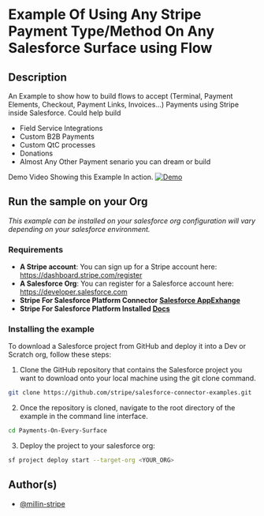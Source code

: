 # Example Of Using Any Stripe Payment Type/Method On Any Salesforce Surface using Flow

## Description
An Example to show how to build flows to accept (Terminal, Payment Elements, Checkout, Payment Links, Invoices...) Payments using Stripe inside Salesforce. 
Could help build 
- Field Service Integrations
- Custom B2B Payments
- Custom QtC processes
- Donations
- Almost Any Other Payment senario you can dream or build

Demo Video Showing this Example In action. 
[![Demo](https://img.youtube.com/vi/V65XTpNRa9Q/0.jpg)](https://youtu.be/V65XTpNRa9Q)

## Run the sample on your Org

_This example can be installed on your salesforce org
configuration will vary depending on your salesforce environment._

### Requirements

- **A Stripe account**: You can sign up for a Stripe account here: https://dashboard.stripe.com/register
- **A Salesforce Org**: You can register for a Salesforce account here: https://developer.salesforce.com
- **Stripe For Salesforce Platform Connector [Salesforce AppExhange](https://appexchange.salesforce.com/appxListingDetail?listingId=4dff0f8e-0b10-47c2-a3a3-f3905e7f7927)**
- **Stripe For Salesforce Platform Installed [Docs](https://site-admin.stripe.com/docs/plugins/stripe-connector-for-salesforce/installation-guide)**

### Installing the example

To download a Salesforce project from GitHub and deploy it into a Dev or Scratch org, follow these steps:

1. Clone the GitHub repository that contains the Salesforce project you want to download onto your local machine using the git clone command. 
```sh
git clone https://github.com/stripe/salesforce-connector-examples.git
```

2. Once the repository is cloned, navigate to the root directory of the example in the command line interface.
```sh
cd Payments-On-Every-Surface
```

3. Deploy the project to your salesforce org:
```sh
sf project deploy start --target-org <YOUR_ORG>
```

## Author(s)

- [@millin-stripe](https://github.com/millin-stripe)
